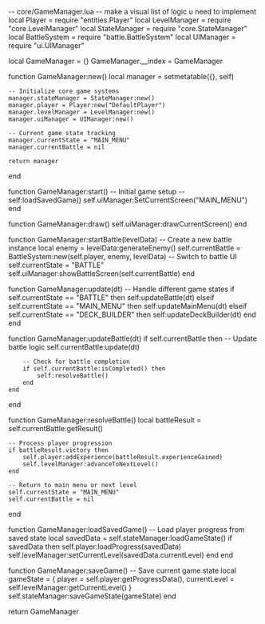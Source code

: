 -- core/GameManager.lua
-- make a visual list of logic u need to implement
local Player = require "entities.Player"
local LevelManager = require "core.LevelManager"
local StateManager = require "core.StateManager"
local BattleSystem = require "battle.BattleSystem"
local UIManager = require "ui.UIManager"

local GameManager = {}
GameManager.__index = GameManager

function GameManager:new()
    local manager = setmetatable({}, self)
    
    -- Initialize core game systems
    manager.stateManager = StateManager:new()
    manager.player = Player:new("DefaultPlayer")
    manager.levelManager = LevelManager:new()
    manager.uiManager = UIManager:new()
    
    -- Current game state tracking
    manager.currentState = "MAIN_MENU"
    manager.currentBattle = nil
    
    return manager
end

function GameManager:start()
    -- Initial game setup
    -- self:loadSavedGame()
    self.uiManager:SetCurrentScreen("MAIN_MENU")
end

function GameManager:draw()
    self.uiManager:drawCurrentScreen()
end

function GameManager:startBattle(levelData)
    -- Create a new battle instance
    local enemy = levelData:generateEnemy()
    self.currentBattle = BattleSystem:new(self.player, enemy, levelData)
    -- Switch to battle UI
    self.currentState = "BATTLE"
    self.uiManager:showBattleScreen(self.currentBattle)
end

function GameManager:update(dt)
    -- Handle different game states
    if self.currentState == "BATTLE" then
        self:updateBattle(dt)
    elseif self.currentState == "MAIN_MENU" then
        self:updateMainMenu(dt)
    elseif self.currentState == "DECK_BUILDER" then
        self:updateDeckBuilder(dt)
    end
end

function GameManager:updateBattle(dt)
    if self.currentBattle then
        -- Update battle logic
        self.currentBattle:update(dt)
        
        -- Check for battle completion
        if self.currentBattle:isCompleted() then
            self:resolveBattle()
        end
    end
end

function GameManager:resolveBattle()
    local battleResult = self.currentBattle:getResult()
    
    -- Process player progression
    if battleResult.victory then
        self.player:addExperience(battleResult.experienceGained)
        self.levelManager:advanceToNextLevel()
    end
    
    -- Return to main menu or next level
    self.currentState = "MAIN_MENU"
    self.currentBattle = nil
end

function GameManager:loadSavedGame()
    -- Load player progress from saved state
    local savedData = self.stateManager:loadGameState()
    if savedData then
        self.player:loadProgress(savedData)
        self.levelManager:setCurrentLevel(savedData.currentLevel)
    end
end

function GameManager:saveGame()
    -- Save current game state
    local gameState = {
        player = self.player:getProgressData(),
        currentLevel = self.levelManager:getCurrentLevel()
    }
    self.stateManager:saveGameState(gameState)
end

return GameManager
